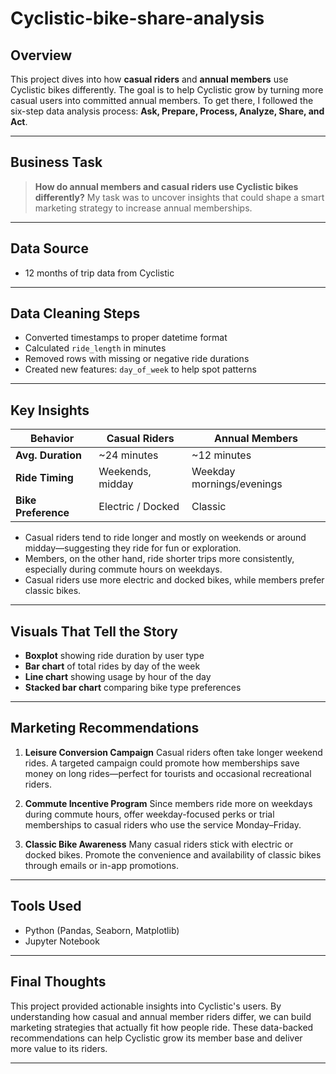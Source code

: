 # Cyclistic-bike-share-analysis

##  Overview

This project dives into how **casual riders** and **annual members** use Cyclistic bikes differently. The goal is to help Cyclistic grow by turning more casual users into committed annual members. To get there, I followed the six-step data analysis process: **Ask, Prepare, Process, Analyze, Share, and Act**.

---

## Business Task

> **How do annual members and casual riders use Cyclistic bikes differently?**
> My task was to uncover insights that could shape a smart marketing strategy to increase annual memberships.

---

## Data Source

* 12 months of trip data from Cyclistic 

---

##  Data Cleaning Steps

* Converted timestamps to proper datetime format
* Calculated `ride_length` in minutes
* Removed rows with missing or negative ride durations
* Created new features: `day_of_week` to help spot patterns

---

## Key Insights

| Behavior            | Casual Riders     | Annual Members            |
| ------------------- | ----------------- | ------------------------- |
| **Avg. Duration**   | \~24 minutes      | \~12 minutes              |
| **Ride Timing**     | Weekends, midday  | Weekday mornings/evenings |
| **Bike Preference** | Electric / Docked | Classic                   |

* Casual riders tend to ride longer and mostly on weekends or around midday—suggesting they ride for fun or exploration.
* Members, on the other hand, ride shorter trips more consistently, especially during commute hours on weekdays.
* Casual riders use more electric and docked bikes, while members prefer classic bikes.

---

## Visuals That Tell the Story

* **Boxplot** showing ride duration by user type
* **Bar chart** of total rides by day of the week
* **Line chart** showing usage by hour of the day
* **Stacked bar chart** comparing bike type preferences

---

##  Marketing Recommendations

1. **Leisure Conversion Campaign**
   Casual riders often take longer weekend rides. A targeted campaign could promote how memberships save money on long rides—perfect for tourists and occasional recreational riders.

2. **Commute Incentive Program**
   Since members ride more on weekdays during commute hours, offer weekday-focused perks or trial memberships to casual riders who use the service Monday–Friday.

3. **Classic Bike Awareness**
   Many casual riders stick with electric or docked bikes. Promote the convenience and availability of classic bikes through emails or in-app promotions.

---

## Tools Used

* Python (Pandas, Seaborn, Matplotlib)
* Jupyter Notebook

---

## Final Thoughts

This project provided actionable insights into Cyclistic's users. By understanding how casual and annual member riders differ, we can build marketing strategies that actually fit how people ride. These data-backed recommendations can help Cyclistic grow its member base and deliver more value to its riders.

---
